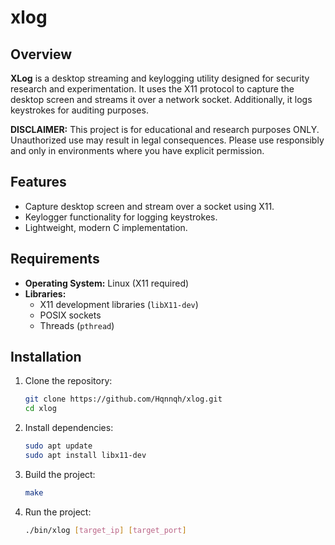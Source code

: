 # xlog

## Overview

**XLog** is a desktop streaming and keylogging utility designed for security research and experimentation. It uses the X11 protocol to capture the desktop screen and streams it over a network socket. Additionally, it logs keystrokes for auditing purposes.

**DISCLAIMER:** This project is for educational and research purposes ONLY. Unauthorized use may result in legal consequences. Please use responsibly and only in environments where you have explicit permission.

## Features
- Capture desktop screen and stream over a socket using X11.
- Keylogger functionality for logging keystrokes.
- Lightweight, modern C implementation.

## Requirements
- **Operating System:** Linux (X11 required)
- **Libraries:**
  - X11 development libraries (`libX11-dev`)
  - POSIX sockets
  - Threads (`pthread`)

## Installation

1. Clone the repository:

    ```bash
    git clone https://github.com/Hqnnqh/xlog.git
    cd xlog
    ```

2. Install dependencies:

    ```bash
    sudo apt update
    sudo apt install libx11-dev
    ```

3. Build the project:

    ```bash
    make
    ```

4. Run the project:

    ```bash
    ./bin/xlog [target_ip] [target_port]
    ```
